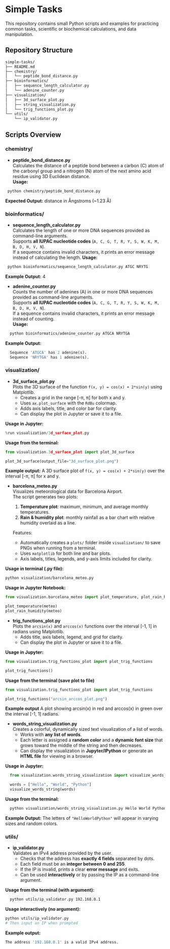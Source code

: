 # Simple Tasks

This repository contains small Python scripts and examples for practicing common tasks, scientific or biochemical calculations, and data manipulation.  

## Repository Structure
```bash
simple-tasks/
├── README.md
├── chemistry/
│   └── peptide_bond_distance.py
├── bioinformatics/
│   ├── sequence_length_calculator.py
│   └── adenine_counter.py
├── visualization/
│   ├── 3d_surface_plot.py
│   ├── string_visualization.py
│   └── trig_functions_plot.py
└── utils/
    └── ip_validator.py

```

## Scripts Overview

### chemistry/

- **peptide_bond_distance.py**  
  Calculates the distance of a peptide bond between a carbon (C) atom of the carbonyl group and a nitrogen (N) atom of the next amino acid residue using 3D Euclidean distance.  
**Usage:**  
 ```bash 
  python chemistry/peptide_bond_distance.py
 ``` 
**Expected Output:** distance in Ångstroms (~1.23 Å) 

### bioinformatics/

- **sequence_length_calculator.py**  
  Calculates the length of one or more DNA sequences provided as command-line arguments.  
  Supports **all IUPAC nucleotide codes** (`A, C, G, T, R, Y, S, W, K, M, B, D, H, V, N`).  
  If a sequence contains invalid characters, it prints an error message instead of calculating the length.
**Usage:**  
 ```bash 
  python bioinformatics/sequence_length_calculator.py ATGC NRYTG
 ``` 
**Example Output:** 4

- **adenine_counter.py**  
  Counts the number of adenines (A) in one or more DNA sequences provided as command-line arguments.  
  Supports **all IUPAC nucleotide codes** (`A, C, G, T, R, Y, S, W, K, M, B, D, H, V, N`).  
  If a sequence contains invalid characters, it prints an error message instead of counting.  
  **Usage:**  
```bash
  python bioinformatics/adenine_counter.py ATGCA NRYTGA
```

  **Example Output:** 
``` python
  Sequence 'ATGCA' has 2 adenine(s).
  Sequence 'NRYTGA' has 1 adenine(s).
```

### visualization/

- **3d_surface_plot.py**  
  Plots the 3D surface of the function `f(x, y) = cos(x) + 2*sin(y)` using Matplotlib.  
  - Creates a grid in the range [-π, π] for both x and y.  
  - Uses `ax.plot_surface` with the `RdBu` colormap.  
  - Adds axis labels, title, and color bar for clarity.  
  - Can display the plot in Jupyter or save it to a file.

**Usage in Jupyter:**
```python
%run visualization/3d_surface_plot.py
```

**Usage from the terminal:**
```python
from visualization.3d_surface_plot import plot_3d_surface

plot_3d_surface(output_file="3d_surface_plot.png")
```

**Example output:**
A 3D surface plot of `f(x, y) = cos(x) + 2*sin(y)` over the interval [-π, π] for x and y.

- **barcelona_meteo.py**  
  Visualizes meteorological data for Barcelona Airport.  
  The script generates two plots:
  1. **Temperature plot**: maximum, minimum, and average monthly temperatures.  
  2. **Rain & humidity plot**: monthly rainfall as a bar chart with relative humidity overlaid as a line.  

  Features:
  - Automatically creates a `plots/` folder inside `visualization/` to save PNGs when running from a terminal.  
  - Uses `matplotlib` for both line and bar plots.  
  - Axis labels, titles, legends, and y-axis limits included for clarity.  

**Usage in terminal (.py file):**
```bash
python visualization/barcelona_meteo.py
```

**Usage in Jupyter Notebook:**
```python
from visualization.barcelona_meteo import plot_temperature, plot_rain_humidity

plot_temperature(meteo)
plot_rain_humidity(meteo)
```


- **trig_functions_plot.py**  
  Plots the `arcsin(x)` and `arccos(x)` functions over the interval [-1, 1] in radians using Matplotlib.  
  - Adds title, axis labels, legend, and grid for clarity.  
  - Can display the plot in Jupyter or save it to a file.

**Usage in Jupyter:**
```python
from visualization.trig_functions_plot import plot_trig_functions

plot_trig_functions()
```
**Usage from the terminal (save plot to file)**
```python
from visualization.trig_functions_plot import plot_trig_functions

plot_trig_functions("arcsin_arccos_plot.png")
```

**Example output**
A plot showing arcsin(x) in red and arccos(x) in green over the interval [-1, 1] radians.

- **words_string_visualization.py**  
  Creates a colorful, dynamically sized text visualization of a list of words.  
  - Works with **any list of words**.  
  - Each letter is assigned a **random color** and a **dynamic font size** that grows toward the middle of the string and then decreases.  
  - Can display the visualization in **Jupyter/IPython** or generate an **HTML file** for viewing in a browser.

**Usage in Jupyter:**
```python
  from visualization.words_string_visualization import visualize_words_string

  words = ["Hello", "World", "Python"]
  visualize_words_string(words)
```

**Usage from the terminal:**
```bash
  python visualization/words_string_visualization.py Hello World Python
```

**Example Output:** 
  The letters of `"HelloWorldPython"` will appear in varying sizes and random colors.

### utils/

- **ip_validator.py**  
  Validates an IPv4 address provided by the user.  
  - Checks that the address has **exactly 4 fields** separated by dots.  
  - Each field must be an **integer between 0 and 255**.  
  - If the IP is invalid, prints a clear **error message** and exits.  
  - Can be used **interactively** or by passing the IP as a command-line argument.

**Usage from the terminal (with argument):**
```bash
  python utils/ip_validator.py 192.168.0.1
```

**Usage interactively (no argument):**
```bash
python utils/ip_validator.py
# Then input an IP when prompted
```

**Example output:**
```bash
The address '192.168.0.1' is a valid IPv4 address.
```

